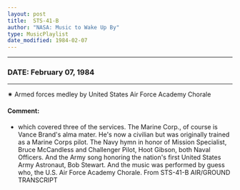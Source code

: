 ```yaml
---
layout: post
title:  STS-41-B
author: "NASA: Music to Wake Up By"
type: MusicPlaylist
date_modified: 1984-02-07
---
```


----
### DATE: February 07, 1984
----
✷ Armed forces medley by United States Air Force Academy Chorale

#### Comment:
* which covered three of the services. The Marine Corp., of course is Vance Brand's alma mater. He's now a civilian but was originally trained as a Marine Corps pilot. The Navy hymn in honor of Mission Specialist, Bruce McCandless and Challenger Pilot, Hoot Gibson, both Naval Officers. And the Army song honoring the nation's first United States Army Astronaut, Bob Stewart. And the music was performed by guess who, the U.S. Air Force Academy Chorale. From STS-41-B AIR/GROUND TRANSCRIPT
